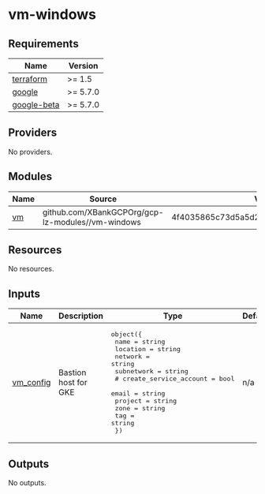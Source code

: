 # vm-windows

<!-- BEGINNING OF PRE-COMMIT-TERRAFORM DOCS HOOK -->
## Requirements

| Name | Version |
|------|---------|
| <a name="requirement_terraform"></a> [terraform](#requirement\_terraform) | >= 1.5 |
| <a name="requirement_google"></a> [google](#requirement\_google) | >= 5.7.0 |
| <a name="requirement_google-beta"></a> [google-beta](#requirement\_google-beta) | >= 5.7.0 |

## Providers

No providers.

## Modules

| Name | Source | Version |
|------|--------|---------|
| <a name="module_vm"></a> [vm](#module\_vm) | github.com/XBankGCPOrg/gcp-lz-modules//vm-windows | 4f4035865c73d5a5d247877b0fa3e6c3d65964eb |

## Resources

No resources.

## Inputs

| Name | Description | Type | Default | Required |
|------|-------------|------|---------|:--------:|
| <a name="input_vm_config"></a> [vm\_config](#input\_vm\_config) | Bastion host for GKE | <pre>object({<br>    name       = string<br>    location   = string<br>    network    = string<br>    subnetwork = string<br>    #    create_service_account        = bool<br>    email   = string<br>    project = string<br>    zone    = string<br>    tag     = string<br>  })</pre> | n/a | yes |

## Outputs

No outputs.
<!-- END OF PRE-COMMIT-TERRAFORM DOCS HOOK -->
